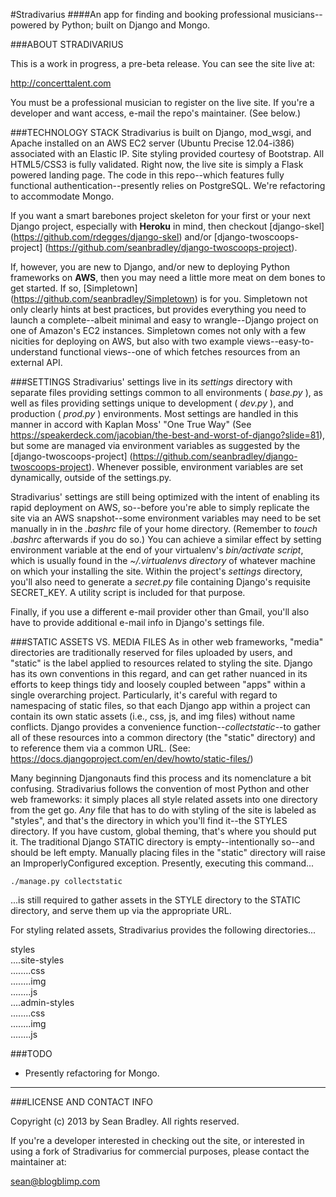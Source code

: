 #Stradivarius
####An app for finding and booking professional musicians--powered by Python; built on Django and Mongo.


###ABOUT STRADIVARIUS

This is a work in progress, a pre-beta release. You can see the site live at:

<http://concerttalent.com>

You must be a professional musician to register on the live site. If you're a developer and want access, e-mail the repo's maintainer. (See below.)

###TECHNOLOGY STACK
Stradivarius is built on Django, mod_wsgi, and Apache installed on an AWS EC2 server (Ubuntu Precise 12.04-i386) associated with an Elastic IP. Site styling provided courtesy of Bootstrap.  All HTML5/CSS3 is fully validated. Right now, the live site is simply a Flask powered landing page. The code in this repo--which features fully functional authentication--presently relies on PostgreSQL. We're refactoring to accommodate Mongo.

If you want a smart barebones project skeleton for your first or your next Django project, especially with **Heroku** in mind, then checkout [django-skel] (https://github.com/rdegges/django-skel) and/or [django-twoscoops-project] (https://github.com/seanbradley/django-twoscoops-project).

If, however, you are new to Django, and/or new to deploying Python frameworks on **AWS**, then you may need a little more meat on dem bones to get started.  If so, [Simpletown] (https://github.com/seanbradley/Simpletown) is for you. Simpletown not only clearly hints at best practices, but provides everything you need to launch a complete--albeit minimal and easy to wrangle--Django project on one of Amazon's EC2 instances.  Simpletown comes not only with a few nicities for deploying on AWS, but also with two example views--easy-to-understand functional views--one of which fetches resources from an external API.


###SETTINGS
Stradivarius' settings live in its _settings_ directory with separate files providing settings common to all environments ( _base.py_ ), as well as files providing settings unique to development ( _dev.py_ ), and production ( _prod.py_ ) environments.  Most settings are handled in this manner in accord with Kaplan Moss' "One True Way" (See <https://speakerdeck.com/jacobian/the-best-and-worst-of-django?slide=81>), but some are managed via environment variables as suggested by the [django-twoscoops-project] (https://github.com/seanbradley/django-twoscoops-project).  Whenever possible, environment variables are set dynamically, outside of the settings.py.

Stradivarius' settings are still being optimized with the intent of enabling its rapid deployment on AWS, so--before you're able to simply replicate the site via an AWS snapshot--some environment variables may need to be set manually in in the _.bashrc_ file of your home directory. (Remember to _touch .bashrc_ afterwards if you do so.)  You can achieve a similar effect by setting environment variable at the end of your virtualenv's _bin/activate script_, which is usually found in the _~/.virtualenvs directory_ of whatever machine on which your installing the site.  Within the project's _settings_ directory, you'll also need to generate a _secret.py_ file containing Django's requisite SECRET_KEY. A utility script is included for that purpose.

Finally, if you use a different e-mail provider other than Gmail, you'll also have to provide additional e-mail info in Django's settings file.


###STATIC ASSETS VS. MEDIA FILES
As in other web frameworks,  "media" directories are traditionally reserved for files uploaded by users, and "static" is the label applied to resources related to styling the site. Django has its own conventions in this regard, and can get rather nuanced in its efforts to keep things tidy and loosely coupled between "apps" within a single overarching project.  Particularly, it's careful with regard to namespacing of static files, so that each Django app within a project can contain its own static assets (i.e., css, js, and img files) without name conflicts.  Django provides a convenience function--_collectstatic_--to gather all of these resources into a common directory (the "static" directory) and to reference them via a common URL.  (See: <https://docs.djangoproject.com/en/dev/howto/static-files/>)

Many beginning Djangonauts find this process and its nomenclature a bit confusing.  Stradivarius follows the convention of most Python and other web frameworks: it simply places all style related assets into one directory from the get go.  _Any_ file that has to do with styling of the site is labeled as "styles", and that's the directory in which you'll find it--the STYLES directory. If you have custom, global theming, that's where you should put it.  The traditional Django STATIC directory is empty--intentionally so--and should be left empty.  Manually placing files in the "static" directory will raise an ImproperlyConfigured exception. Presently, executing this command...

    ./manage.py collectstatic

...is still required to gather assets in the STYLE directory to the STATIC directory, and serve them up via the appropriate URL.

For styling related assets, Stradivarius provides the following directories...

styles<br />
....site-styles<br />
........css<br />
........img<br />
........js<br />
....admin-styles<br />
........css<br />
........img<br />
........js<br />


###TODO
* Presently refactoring for Mongo.


------------------------------------------------------------------------

###LICENSE AND CONTACT INFO

Copyright (c) 2013 by Sean Bradley.  All rights reserved.

If you're a developer interested in checking out the site, or interested in using a fork of Stradivarius for commercial purposes, please contact the maintainer at:

sean@blogblimp.com